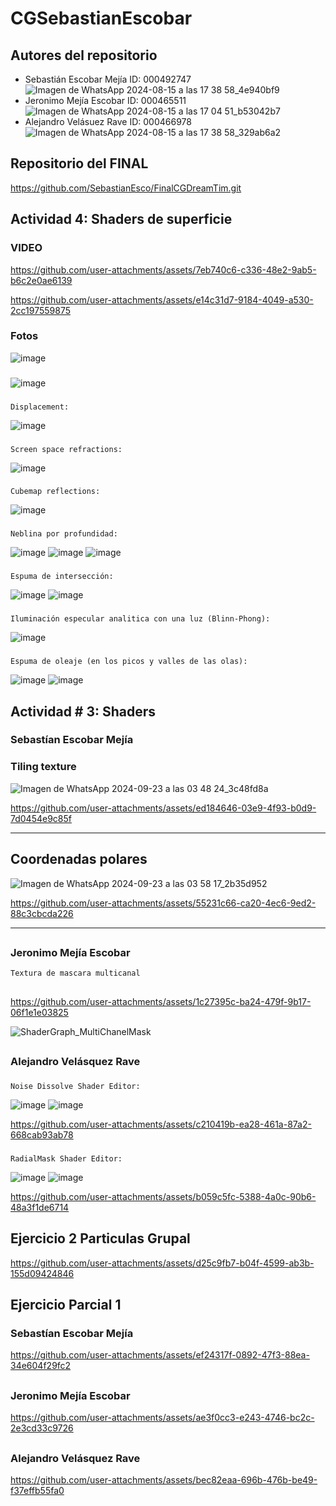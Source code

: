# CGSebastianEscobar
## Autores del repositorio
  - Sebastián Escobar Mejía ID: 000492747
    ![Imagen de WhatsApp 2024-08-15 a las 17 38 58_4e940bf9](https://github.com/user-attachments/assets/48b43e76-8629-4532-a50e-2dd69e9e5158)
  - Jeronimo Mejía Escobar  ID: 000465511
    ![Imagen de WhatsApp 2024-08-15 a las 17 04 51_b53042b7](https://github.com/user-attachments/assets/215ffce9-4964-45cd-9198-005990afd0dd)
  - Alejandro Velásuez Rave  ID: 000466978
    ![Imagen de WhatsApp 2024-08-15 a las 17 38 58_329ab6a2](https://github.com/user-attachments/assets/993eb85e-9867-46ec-bfbe-849142c8d4ad)
###
## Repositorio del FINAL
https://github.com/SebastianEsco/FinalCGDreamTim.git

## Actividad 4: Shaders de superficie
  ### VIDEO
  https://github.com/user-attachments/assets/7eb740c6-c336-48e2-9ab5-b6c2e0ae6139
  
  https://github.com/user-attachments/assets/e14c31d7-9184-4049-a530-2cc197559875

### Fotos
  ![image](https://github.com/user-attachments/assets/ae2558e3-c22a-47c5-904c-4a3903cb4daa)
  ###
  ![image](https://github.com/user-attachments/assets/50f830ab-76d4-4f83-bf00-b2754660c650)
### 
    Displacement:
  ![image](https://github.com/user-attachments/assets/682bb2a2-919a-480a-9206-f76b349cb201)

###
    Screen space refractions:
  ![image](https://github.com/user-attachments/assets/8f1303e1-e0a1-49cc-b3c8-15b306a2ffb0)

###
    Cubemap reflections:
 ![image](https://github.com/user-attachments/assets/81bc86bf-94b2-412b-a921-1bc6e433bfd4)

###
    Neblina por profundidad:
  ![image](https://github.com/user-attachments/assets/d43b53eb-9a05-4dca-97d5-abb297b13d7a)
  ![image](https://github.com/user-attachments/assets/2809d6ae-6e13-42fd-a68e-59019f9e8763)
  ![image](https://github.com/user-attachments/assets/7b7b3780-1e0c-4230-a952-816fd6c67a89)


###
    Espuma de intersección:
  ![image](https://github.com/user-attachments/assets/48cb091b-f30f-4211-b9e7-d6277606669b)
  ![image](https://github.com/user-attachments/assets/fee09240-2499-4f27-ab0b-a6c54d337555)

###
    Iluminación especular analitica con una luz (Blinn-Phong):
  ![image](https://github.com/user-attachments/assets/0cceacbe-0db5-4457-98dd-ebbd3c4312d0)

###
    Espuma de oleaje (en los picos y valles de las olas):
  ![image](https://github.com/user-attachments/assets/27cc2f5a-a5e8-4b5d-a370-bffb3ee0d27e)
  ![image](https://github.com/user-attachments/assets/f12359c8-9774-4945-bf93-c572297e9c72)

## Actividad # 3: Shaders

  ### Sebastían Escobar Mejía
   ### Tiling texture
   ![Imagen de WhatsApp 2024-09-23 a las 03 48 24_3c48fd8a](https://github.com/user-attachments/assets/d22b3748-2e2d-4a21-8ce1-4cb49d67d0c3)
   

https://github.com/user-attachments/assets/ed184646-03e9-4f93-b0d9-7d0454e9c85f


-------------------------
   ## Coordenadas polares
![Imagen de WhatsApp 2024-09-23 a las 03 58 17_2b35d952](https://github.com/user-attachments/assets/3d23a2ba-8cd1-409d-a459-77ba72ffb1c8)



https://github.com/user-attachments/assets/55231c66-ca20-4ec6-9ed2-88c3cbcda226




--------------------------
  ##
  ### Jeronimo Mejía Escobar
    Textura de mascara multicanal 
  ##
  https://github.com/user-attachments/assets/1c27395c-ba24-479f-9b17-06f1e1e03825

  ![ShaderGraph_MultiChanelMask](https://github.com/user-attachments/assets/575b15c1-a062-4843-ad0b-5126f23d26cd)



  ##
  ### Alejandro Velásquez Rave
  ###
    Noise Dissolve Shader Editor:
   ![image](https://github.com/user-attachments/assets/8bff4abd-130e-49be-9d05-8bd8d0e013ee)
   ![image](https://github.com/user-attachments/assets/8faeaf6d-a15e-446d-b520-6b3cfca164cf)
   
  https://github.com/user-attachments/assets/c210419b-ea28-461a-87a2-668cab93ab78
   
  ### 
    RadialMask Shader Editor:
  ![image](https://github.com/user-attachments/assets/62342840-b3b1-41b8-a734-e56b1709200f)
  ![image](https://github.com/user-attachments/assets/ff3c6092-9a53-40d3-8731-ccd5d4c6c1da)

  https://github.com/user-attachments/assets/b059c5fc-5388-4a0c-90b6-48a3f1de6714
##

## Ejercicio 2 Particulas Grupal

https://github.com/user-attachments/assets/d25c9fb7-b04f-4599-ab3b-155d09424846

##

## Ejercicio Parcial 1
  ### Sebastían Escobar Mejía
  https://github.com/user-attachments/assets/ef24317f-0892-47f3-88ea-34e604f29fc2
  ##
  ### Jeronimo Mejía Escobar
  https://github.com/user-attachments/assets/ae3f0cc3-e243-4746-bc2c-2e3cd33c9726
  ##
  ### Alejandro Velásquez Rave
  https://github.com/user-attachments/assets/bec82eaa-696b-476b-be49-f37effb55fa0
  ##












 
